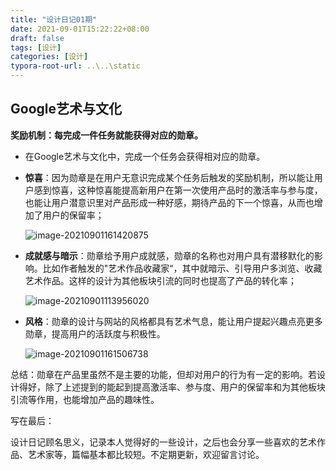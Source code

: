 ```yaml
---
title: "设计日记01期"
date: 2021-09-01T15:22:22+08:00
draft: false
tags: [设计]
categories: [设计]
typora-root-url: ..\..\static
---
```


## Google艺术与文化

**奖励机制：每完成一件任务就能获得对应的勋章。**

* 在Google艺术与文化中，完成一个任务会获得相对应的勋章。

* **惊喜**：因为勋章是在用户无意识完成某个任务后触发的奖励机制，所以能让用户感到惊喜，这种惊喜能提高新用户在第一次使用产品时的激活率与参与度，也能让用户潜意识里对产品形成一种好感，期待产品的下一个惊喜，从而也增加了用户的保留率；

  ![image-20210901161420875](/images/设计日记01期/01.png)

* **成就感与暗示**：勋章给予用户成就感，勋章的名称也对用户具有潜移默化的影响。比如作者触发的"艺术作品收藏家“，其中就暗示、引导用户多浏览、收藏艺术作品。这样的设计为其他板块引流的同时也提高了产品的转化率；

  ![image-20210901113956020](/images/设计日记01期/02.png)

* **风格**：勋章的设计与网站的风格都具有艺术气息，能让用户提起兴趣点亮更多勋章，提高用户的活跃度与积极性。

  ![image-20210901161506738](/images/设计日记01期/03.png)

总结：勋章在产品里虽然不是主要的功能，但却对用户的行为有一定的影响。若设计得好，除了上述提到的能起到提高激活率、参与度、用户的保留率和为其他板块引流等作用，也能增加产品的趣味性。



写在最后：

设计日记顾名思义，记录本人觉得好的一些设计，之后也会分享一些喜欢的艺术作品、艺术家等，篇幅基本都比较短。不定期更新，欢迎留言讨论。
